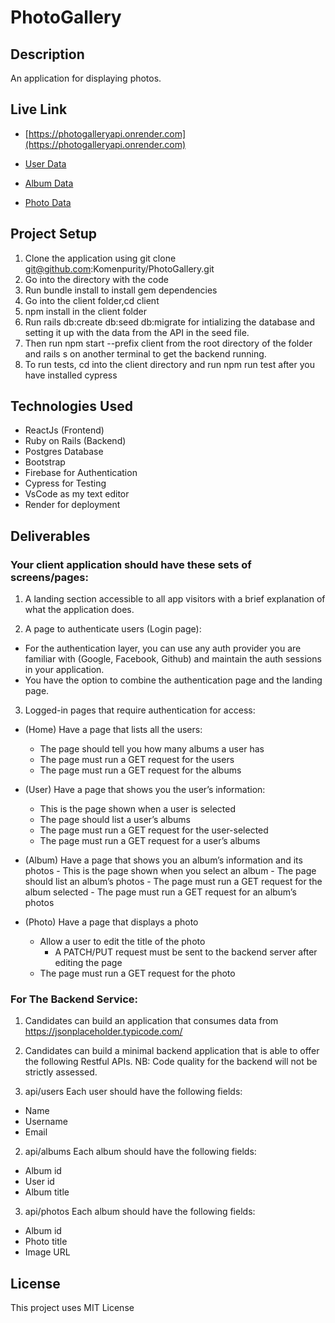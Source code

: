 # PhotoGallery

## Description

An application for displaying photos.

## Live Link
- [https://photogalleryapi.onrender.com](https://photogalleryapi.onrender.com)

- [User Data](https://photogalleryapi.onrender.com/users)
- [Album Data](https://photogalleryapi.onrender.com/albums)
- [Photo Data](https://photogalleryapi.onrender.com/photos) 


## Project Setup

1. Clone the application using git clone git@github.com:Komenpurity/PhotoGallery.git
2. Go into the directory with the code
3. Run bundle install to install gem dependencies
4. Go into the client folder,cd client
5. npm install in the client folder
6. Run rails db:create db:seed db:migrate for intializing the database and setting it up with the data from the API in the seed file.
7. Then run npm start --prefix client from the root directory of the folder and rails s on another terminal to get the backend running.
8. To run tests, cd into the client directory and run npm run test after you have installed cypress

## Technologies Used

- ReactJs (Frontend)
- Ruby on Rails (Backend)
- Postgres Database
- Bootstrap
- Firebase for Authentication
- Cypress for Testing
- VsCode as my text editor
- Render for deployment

## Deliverables

### Your client application should have these sets of screens/pages:

1. A landing section accessible to all app visitors with a brief explanation of what
   the application does.

2. A page to authenticate users (Login page):

- For the authentication layer, you can use any auth provider you are
  familiar with (Google, Facebook, Github) and maintain the auth sessions
  in your application.
- You have the option to combine the authentication page and the landing
  page.

3. Logged-in pages that require authentication for access:

- (Home) Have a page that lists all the users:

  - The page should tell you how many albums a user has
  - The page must run a GET request for the users
  - The page must run a GET request for the albums

- (User) Have a page that shows you the user’s information:

  - This is the page shown when a user is selected
  - The page should list a user’s albums
  - The page must run a GET request for the user-selected
  - The page must run a GET request for a user’s albums

- (Album) Have a page that shows you an album’s information and its
  photos - This is the page shown when you select an album - The page should list an album’s photos - The page must run a GET request for the album selected - The page must run a GET request for an album’s photos

- (Photo) Have a page that displays a photo
  - Allow a user to edit the title of the photo
    - A PATCH/PUT request must be sent to the backend server
      after editing the page
  - The page must run a GET request for the photo

### For The Backend Service:

1. Candidates can build an application that consumes data from
   https://jsonplaceholder.typicode.com/

2. Candidates can build a minimal backend application that is able to offer
   the following Restful APIs.
   NB: Code quality for the backend will not be strictly assessed.

3. api/users
   Each user should have the following fields:

- Name
- Username
- Email

2. api/albums
   Each album should have the following fields:

- Album id
- User id
- Album title

3. api/photos
   Each album should have the following fields:

- Album id
- Photo title
- Image URL

## License

This project uses MIT License
